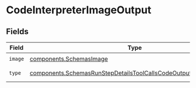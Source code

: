 # CodeInterpreterImageOutput


## Fields

| Field                                                                                                                                                | Type                                                                                                                                                 | Required                                                                                                                                             | Description                                                                                                                                          |
| ---------------------------------------------------------------------------------------------------------------------------------------------------- | ---------------------------------------------------------------------------------------------------------------------------------------------------- | ---------------------------------------------------------------------------------------------------------------------------------------------------- | ---------------------------------------------------------------------------------------------------------------------------------------------------- |
| `image`                                                                                                                                              | [components.SchemasImage](../../models/shared/schemasimage.md)                                                                                       | :heavy_check_mark:                                                                                                                                   | N/A                                                                                                                                                  |
| `type`                                                                                                                                               | [components.SchemasRunStepDetailsToolCallsCodeOutputImageObjectType](../../models/shared/schemasrunstepdetailstoolcallscodeoutputimageobjecttype.md) | :heavy_check_mark:                                                                                                                                   | Always `image`.                                                                                                                                      |